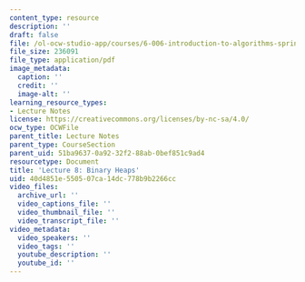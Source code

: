 ```yaml
---
content_type: resource
description: ''
draft: false
file: /ol-ocw-studio-app/courses/6-006-introduction-to-algorithms-spring-2020/40d4851e550507ca14dc778b9b2266cc_MIT6_006S20_lec8.pdf
file_size: 236091
file_type: application/pdf
image_metadata:
  caption: ''
  credit: ''
  image-alt: ''
learning_resource_types:
- Lecture Notes
license: https://creativecommons.org/licenses/by-nc-sa/4.0/
ocw_type: OCWFile
parent_title: Lecture Notes
parent_type: CourseSection
parent_uid: 51ba9637-0a92-32f2-88ab-0bef851c9ad4
resourcetype: Document
title: 'Lecture 8: Binary Heaps'
uid: 40d4851e-5505-07ca-14dc-778b9b2266cc
video_files:
  archive_url: ''
  video_captions_file: ''
  video_thumbnail_file: ''
  video_transcript_file: ''
video_metadata:
  video_speakers: ''
  video_tags: ''
  youtube_description: ''
  youtube_id: ''
---
```

